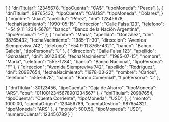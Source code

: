 [
  {
    "dniTitular": 12345678,
    "tipoCuenta": "CA$",
    "tipoMoneda": "Pesos",
  },
  {
    "dniTitular": 98765432,
    "tipoCuenta": "CAU$S",
    "tipoMoneda": "Dólares",
  }
  {
    "nombre": "Juan",
    "apellido": "Pérez",
    "dni": 12345678,
    "fechaNacimiento": "1990-05-15",
    "direccion": "Calle Falsa 123",
    "telefono": "+54 9 11 1234-5678",
    "banco": "Banco de la Nación Argentina",
    "tipoPersona": "F"
  },
  {
    "nombre": "María",
    "apellido": "González",
    "dni": 98765432,
    "fechaNacimiento": "1985-11-30",
    "direccion": "Avenida Siempreviva 742",
    "telefono": "+54 9 11 8765-4321",
    "banco": "Banco Galicia",
    "tipoPersona": "J"
  },
  {
    "direccion": "Calle Falsa 123",
    "apellido": "González",
    "dni": 30123456,
    "fechaNacimiento": "1985-07-15",
    "nombre": "María",
    "telefono": "555-1234",
    "banco": "Banco Nacional",
    "tipoPersona": "F"
  },
  {
    "direccion": "Avenida Siempreviva 742",
    "apellido": "Rodríguez",
    "dni": 20987654,
    "fechaNacimiento": "1978-03-22",
    "nombre": "Carlos",
    "telefono": "555-5678",
    "banco": "Banco Comercial",
    "tipoPersona": "J"
  },
  
  {
    "dniTitular": 30123456,
    "tipoCuenta": "Caja de Ahorro",
    "tipoMoneda": "ARS",
    "cbu": "0110012345678901234567"
  },
  {
    "dniTitular": 20987654,
    "tipoCuenta": "Cuenta Corriente",
    "tipoMoneda": "USD",
  },
  {
    "monto": 1000.00,
    "cuentaOrigen": 123456789,
    "cuentaDestino": 987654321,
    "tipoMoneda": "ARS"
  },
  {
    "monto": 500.50,
    "tipoMoneda": "USD",
    "numeroCuenta": 123456789
  }
]